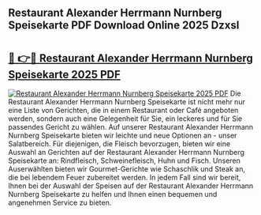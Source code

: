 ## Restaurant Alexander Herrmann Nurnberg Speisekarte PDF Download Online 2025 DzxsI

# <h2><a href="http://gcari6k.nevu.top/?p=Restaurant+Alexander+Herrmann+Nurnberg+Speisekarte">🔗 👉🔴 Restaurant Alexander Herrmann Nurnberg Speisekarte 2025 PDF</a></h2>

[![Restaurant Alexander Herrmann Nurnberg Speisekarte 2025 PDF](https://i.imgur.com/dBaPXMq.png)](http://gcari6k.nevu.top/?p=Restaurant+Alexander+Herrmann+Nurnberg+Speisekarte)
Die Restaurant Alexander Herrmann Nurnberg Speisekarte ist nicht mehr nur eine Liste von Gerichten, die in einem Restaurant oder Café angeboten werden, sondern auch eine Gelegenheit für Sie, ein leckeres und für Sie passendes Gericht zu wählen. Auf unserer Restaurant Alexander Herrmann Nurnberg Speisekarte bieten wir leichte und neue Optionen an - unser Salatbereich. Für diejenigen, die Fleisch bevorzugen, bieten wir eine Auswahl an Gerichten auf der Restaurant Alexander Herrmann Nurnberg Speisekarte an: Rindfleisch, Schweinefleisch, Huhn und Fisch. Unseren Auserwählten bieten wir Gourmet-Gerichte wie Schaschlik und Steak an, die bei lebendem Feuer zubereitet werden. In jedem Fall sind wir bereit, Ihnen bei der Auswahl der Speisen auf der Restaurant Alexander Herrmann Nurnberg Speisekarte zu helfen und Ihnen einen bequemen und angenehmen Service zu bieten.
